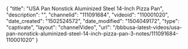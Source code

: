 {
    "title": "USA Pan Nonstick Aluminized Steel 14-Inch Pizza Pan",
    "description": "",
    "channelid": "111091684",
    "videoid": "110001020",
    "date_created": "1502524572",
    "date_modified": "1504049172",
    "type": "captivate",
    "layout": "channelVideo",
    "url": "\/bbbusa-latest-videos\/usa-pan-nonstick-aluminized-steel-14-inch-pizza-pan-3-notes\/111091684-110001020"
}
